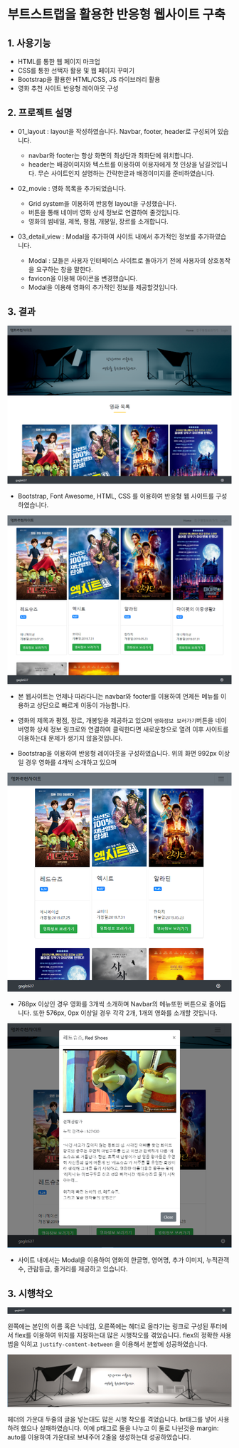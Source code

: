 # 부트스트랩을 활용한 반응형 웹사이트 구축

## 1. 사용기능

- HTML를 통한 웹 페이지 마크업
- CSS를 통한 선택자 활용 및 웹 페이지 꾸미기
- Bootstrap을 활용한 HTML/CSS, JS 라이브러리 활용
- 영화 추천 사이트 반응형 레이아웃 구성



## 2. 프로젝트 설명

- 01_layout : layout을 작성하였습니다. Navbar, footer, header로 구성되어 있습니다.

  - navbar와 footer는 항상 화면의 최상단과 최화단에 위치합니다.
  -  header는 배경이미지와 텍스트를 이용하여 이용자에게 첫 인상을 남길것입니다. 무슨 사이트인지 설명하는 간략한글과 배경이미지를 준비하였습니다.

  

- 02_movie : 영화 목록을 추가되었습니다.

  - Grid system을 이용하여 반응형 layout을 구성했습니다.
  - 버튼을 통해 네이버 영화 상세 정보로 연결하여 줄것입니다. 
  - 영화의 썸네일, 제목, 평점, 개봉일, 장르를 소개합니다.

  

- 03_detail_view :  Modal을 추가하여 사이트 내에서 추가적인 정보를 추가하였습니다.
  - Modal : 모들은 사용자 인터페이스 사이트로 돌아가기 전에 사용자의 상호동작을 요구하는 창을 말한다. 
  - favicon을 이용해 아이콘을 변경했습니다.
  - Modal을 이용해 영화의 추가적인 정보를 제공할것입니다.





## 3. 결과

![Home](.\readme_image\Home.PNG)

-  Bootstrap, Font Awesome,  HTML, CSS 를 이용하여 반응형 웹 사이트를 구성하였습니다.





![Large_992px](.\readme_image\Large_992px.PNG)

-  본 웹사이트는 언제나 따라다니는 navbar와 footer를 이용하여 언제든 메뉴를 이용하고 상단으로 빠르게 이동이 가능합니다. 

- 영화의  제목과 평점, 장르, 개봉일을 제공하고 있으며 `영화정보 보러가기`버튼을 네이버영화 상세 정보 링크로와 연결하여 클릭한다면 새로운창으로 열려 이후 사이트를 이용하는대 문제가 생기지 않을것입니다.

-  Bootstrap을 이용하여 반응형 레이아웃을 구성하였습니다. 위의 화면 992px 이상일 경우 영화를 4개씩 소개하고 있으며



![Medium_768px](.\readme_image\Medium_768px.PNG)

-  768px 이상인 경우 영화를 3개씩 소개하며 Navbar의 메뉴또한 버튼으로 줄어듭니다. 또한 576px, 0px 이상일 경우 각각 2개, 1개의 영화를 소개할 것입니다.



![Modal](.\readme_image\Modal.PNG)

-  사이트 내에서는 Modal을 이용하여 영화의 한글명, 영어명,  추가 이미지,  누적관객수, 관람등급, 줄거리를 제공하고 있습니다.



## 3. 시행착오



![footer](.\readme_image\footer.PNG)

 왼쪽에는 본인의 이름 혹은 닉네임, 오른쪽에는 헤더로 올라가는 링크로 구성된 푸터에서 flex를 이용하여 위치를 지정하는대 많은 시행착오를 겪었습니다. flex의 정확한 사용법을 익히고 `justify-content-between` 을 이용해서 분할에 성공하였습니다.



![header](.\readme_image\header.PNG)

  헤더의 가운대 두줄의 글을 넣는대도 많은 시행 착오를 격었습니다.  br태그를 넣어 사용하려 했으나 실패하였습니다. 이에 p태그로 둘을 나누고 이 둘로 나뉜것을 margin: auto를 이용하여 가운대로 보내주어 2줄을 생성하는대 성공하였습니다.





